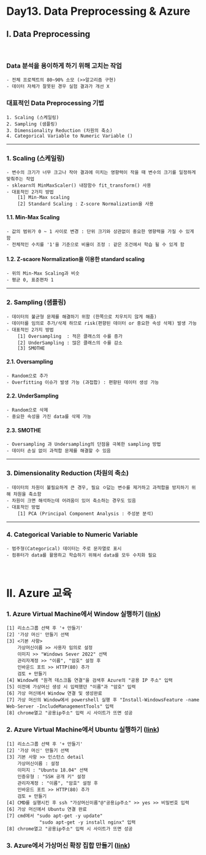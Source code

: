 # Day13. Data Preprocessing & Azure

## I. Data Preprocessing
<br>

### Data 분석을 용이하게 하기 위해 고치는 작업
    - 전체 프로젝트의 80~90% 소모 (>>알고리즘 구현)
    - 데이터 자체가 잘못된 경우 실험 결과가 개선 X

### 대표적인 Data Preprocessing 기법
    1. Scaling (스케일링)
    2. Sampling (샘플링)
    3. Dimensionality Reduction (차원의 축소)
    4. Categorical Variable to Numeric Variable ()
------
### 1. Scaling (스케일링)
    - 변수의 크기가 너무 크고나 작아 결과에 미치는 영향력이 작을 때 변수의 크기를 일정하게 맞춰주는 작업
    - sklearn의 MinMaxScaler() 내장함수 fit_transform() 사용
    - 대표적인 2가지 방법
        [1] Min-Max scaling
        [2] Standard Scaling : Z-score Normalization을 사용
#### 1.1. Min-Max Scaling    
    - 값의 범위가 0 ~ 1 사이로 변경 : 단위 크기와 상관없이 중요한 영향력을 가질 수 있게 함
    - 전체적인 수치를 '1'을 기준으로 비율이 조정 : 같은 조건에서 학습 될 수 있게 함
#### 1.2. Z-scaore Normalization을 이용한 standard scaling
    - 위의 Min-Max Scaling과 비슷
    - 평균 0, 표준편차 1
------
### 2. Sampling (샘플링)
    - 데이터의 불균형 문제를 해결하기 위함 (한쪽으로 치우치지 않게 해줌)
    - 데이터를 임의로 추가/삭제 하므로 risk(편향된 데이터 or 중요한 속성 삭제) 발생 가능
    - 대표적인 2가지 방법
        [1] Oversampling  : 적은 클래스의 수를 증가
        [2] UnderSampling : 많은 클래스의 수를 감소
        [3] SMOTHE
#### 2.1. Oversampling
    - Random으로 추가
    - Overfitting 이슈가 발생 가능 (과접합) : 편향된 데이터 생성 가능
#### 2.2. UnderSampling
    - Random으로 삭제
    - 중요한 속성을 가진 data를 삭제 가능
#### 2.3. SMOTHE
    - Oversampling 과 Undersampling의 단점을 극복한 sampling 방법
    - 데이터 손실 없이 과적합 문제를 해결할 수 있음
------
### 3. Dimensionality Reduction (차원의 축소)
    - 데이터의 차원이 불필요하게 큰 경우, 필요 ㅇ덦는 변수를 제거하고 과적합을 방지하기 위해 차원을 축소함
    - 차원이 크면 해석하는데 어려움이 있어 축소하는 경우도 있음
    - 대표적인 방법
        [1] PCA (Principal Component Analysis : 주성분 분석)
------
### 4. Categorical Variable to Numeric Variable
    - 범주형(Categorical) 데이터는 주로 문자열로 표시
    - 컴퓨터가 data를 활용하고 학습하기 위해서 data를 모두 수치화 필요

<br>


# II. Azure 교육
### 1. Azure Virtual Machine에서 Window 실행하기 ([link](https://learn.microsoft.com/ko-kr/azure/virtual-machines/windows/quick-create-portal))
    [1] 리소스그룹 선택 후 '+ 만들기'
    [2] '가상 머신' 만들기 선택
    [3] <기본 사항>
        가상머신이름 >> 사용자 임의로 설정
        이미지 >> "Windows Sever 2022" 선택
        관리자계정 >> "이름", "암호" 설정 후
        인바운드 포트 >> HTTP(80) 추가
        검토 + 만들기
    [4] Window에 "원격 데스크톱 연결"을 검색후 Azure의 "공용 IP 주소" 입력
    [5] 이전에 가상머신 생성 시 입력했던 "이름"과 "암호" 입력
    [6] 가상 머신에서 Window 연결 및 생성완료
    [7] 가상 머신의 Window에서 powershell 실행 후 "Install-WindowsFeature -name Web-Server -IncludeManagementTools" 입력
    [8] chrome열고 "공용ip주소" 입력 시 사이트가 뜨면 성공

### 2. Azure Virtual Machine에서 Ubuntu 실행하기 ([link](https://learn.microsoft.com/ko-kr/azure/virtual-machines/linux/quick-create-portal))
    [1] 리소스그룹 선택 후 '+ 만들기'
    [2] '가상 머신' 만들기 선택
    [3] 기본 사항 >> 인스턴스 detail
        가상머신이름 : 설정
        이미지 : "Ubuntu 18.04" 선택
        인증유형 : "SSH 공개 키" 설정
        관리자계정 : "이름", "암호" 설정 후
        인바운드 포트 >> HTTP(80) 추가
        검토 + 만들기
    [4] CMD를 실행시킨 후 ssh "가상머신이름"@"공용ip주소" >> yes >> 비밀번호 입력
    [6] 가상 머신에서 Ubuntu 연결 완료
    [7] cmd에서 "sudo apt-get -y update" 
                "sudo apt-get -y install nginx" 입력
    [8] chrome열고 "공용ip주소" 입력 시 사이트가 뜨면 성공
        

### 3. Azure에서 가상머신 확장 집합 만들기 ([link](https://learn.microsoft.com/ko-kr/azure/virtual-machine-scale-sets/quick-create-portal))